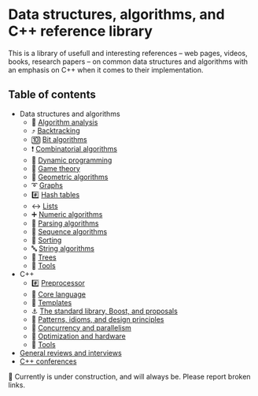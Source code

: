 # Data structures, algorithms, and C++ reference library

This is a library of usefull and interesting references &ndash; web pages, videos, books, research papers &ndash; on common data structures and algorithms with an emphasis on C++ when it comes to their implementation.

## Table of contents

- Data structures and algorithms
	* :microscope: [Algorithm analysis](data_structures_and_algorithms/algorithm_analysis.md)
	* :arrow_heading_up: [Backtracking](data_structures_and_algorithms/backtracking.md)
	* :keycap_ten: [Bit algorithms](data_structures_and_algorithms/bit_algorithms.md)
	* :exclamation: [Combinatorial algorithms](data_structures_and_algorithms/combinatorics.md)
	* :pushpin: [Dynamic programming](data_structures_and_algorithms/dynamic_programming.md)
	* :game_die: [Game theory](data_structures_and_algorithms/game_theory.md)
	* :triangular_ruler: [Geometric algorithms](data_structures_and_algorithms/geometric.md)
	* :curly_loop: [Graphs](data_structures_and_algorithms/graphs.md)
	* :hash: [Hash tables](data_structures_and_algorithms/hash_tables.md)
	* :left_right_arrow: [Lists](data_structures_and_algorithms/lists.md)
	* :heavy_plus_sign: [Numeric algorithms](data_structures_and_algorithms/numeric.md)
	* :symbols: [Parsing algorithms](data_structures_and_algorithms/parsing.md)
	* :1234: [Sequence algorithms](data_structures_and_algorithms/sequence.md)
	* :signal_strength: [Sorting](data_structures_and_algorithms/sorting.md)
	* :abc: [String algorithms](data_structures_and_algorithms/string.md)
	* :deciduous_tree: [Trees](data_structures_and_algorithms/trees.md)
	* :wrench: [Tools](data_structures_and_algorithms/tools.md)
- C++
	* :hash: [Preprocessor](cpp/preprocessor.md)
	* :chestnut: [Core language](cpp/core_language.md)
	* :white_square_button: [Templates](cpp/templates.md)
	* :anchor: [The standard library, Boost, and proposals](cpp/std_library.md)
	* :bookmark_tabs: [Patterns, idioms, and design principles](cpp/patterns_and_idioms.md)
	* :twisted_rightwards_arrows: [Concurrency and parallelism](cpp/concurrency_and_parallelism.md)
	* :rocket: [Optimization and hardware](cpp/optimization_and_hardware.md)
	* :wrench: [Tools](cpp/tools.md)
- [General reviews and interviews](general_reviews.md)
- [C++ conferences](cpp/conferences.md)

<!-- * [People](people.md) -->

<!--
- Miscellaneous funny stuff:
http://www.cs.columbia.edu/~evs/songs/
-->

:construction: Currently is under construction, and will always be. Please report broken links.

<!-- :hourglass: Optimization -->
